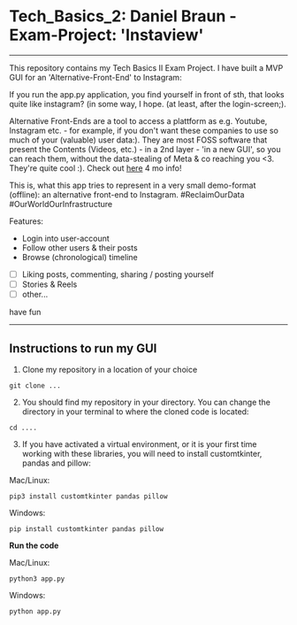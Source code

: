 # Tech_Basics_2: Daniel Braun - Exam-Project: 'Instaview'

---
This repository contains my Tech Basics II Exam Project. I have built a MVP GUI for an 'Alternative-Front-End' to Instagram:

If you run the app.py application, you find yourself in front of sth, that looks quite like instagram? (in some way, I hope. (at least, after the login-screen;). 



Alternative Front-Ends are a tool to access a plattform as e.g. Youtube, Instagram etc. - for example, if you don't want these companies to use so much of your (valuable) user data:). They are most FOSS software that present the Contents (Videos, etc.) - in a 2nd layer - 'in a new GUI', so you can reach them, without the data-stealing of Meta & co reaching you <3. They're quite cool :). Check out [here](https://github.com/mendel5/alternative-front-ends?tab=readme-ov-file) 4 mo info!

This is, what this app tries to represent in a very small demo-format (offline): an alternative front-end to Instagram. #ReclaimOurData #OurWorldOurInfrastructure

Features: 
- Login into user-account
- Follow other users & their posts
- Browse (chronological) timeline
- [ ] Liking posts, commenting, sharing / posting yourself
- [ ] Stories & Reels
- [ ] other...

have fun


---

## Instructions to run my GUI

1. Clone my repository in a location of your choice

```
git clone ...
```

2. You should find my repository in your directory. You can change the directory in your terminal to where the cloned code is located:
```
cd ....
``` 

3. If you have activated a virtual environment, or it is your first time working with these libraries, you will need to install customtkinter, pandas and pillow:

Mac/Linux:
```
pip3 install customtkinter pandas pillow
``` 

Windows:
```
pip install customtkinter pandas pillow
``` 
**Run the code**

Mac/Linux:
```
python3 app.py
```

Windows:
```
python app.py
```